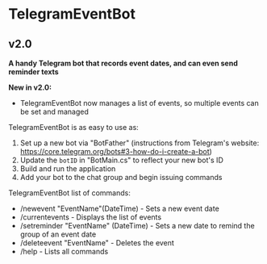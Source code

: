 # TelegramEventBot
## v2.0

**A handy Telegram bot that records event dates, and can even send reminder texts**

**New in v2.0:**
* TelegramEventBot now manages a list of events, so multiple events can be set and managed

TelegramEventBot is as easy to use as:  
1. Set up a new bot via "BotFather" (instructions from Telegram's website: https://core.telegram.org/bots#3-how-do-i-create-a-bot)
2. Update the `botID` in "BotMain.cs" to reflect your new bot's ID
3. Build and run the application
4. Add your bot to the chat group and begin issuing commands  

TelegramEventBot list of commands:
* /newevent "EventName"(DateTime) - Sets a new event date
* /currentevents - Displays the list of events
* /setreminder "EventName" (DateTime) - Sets a new date to remind the group of an event date
* /deleteevent "EventName" - Deletes the event
* /help - Lists all commands
